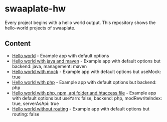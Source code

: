 # swaaplate-hw

Every project begins with a hello world output. This repository shows the hello-world projects of swaaplate.

## Content

* [Hello world](./hello-world) - Example app with default options
* [Hello world with java and maven](./hello-world-java-maven) - Example app with default options but backend: java, management: maven
* [Hello world with mock](./hello-world-mock) - Example app with default options but useMock: true
* [Hello world with php](./hello-world-php) - Example app with default options but backend: php
* [Hello world with php, npm, api folder and htaccess file](./hello-world-php-npm-api-htaccess) - Example app with default options but useYarn: false, backend: php, modRewriteIndex: true, serverAsApi: true
* [Hello world without routing](./hello-world-without-routing) - Example app with default options but routing: false
